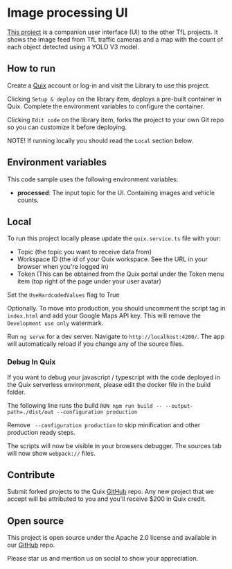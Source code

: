# Image processing UI

[This project](https://github.com/quixio/quix-library/tree/main/nodejs/advanced/Image-Processing-UI) is a companion user interface (UI) to the other TfL projects. It shows the image feed from TfL traffic cameras and a map with the count of each object detected using a YOLO V3 model.

## How to run

Create a [Quix](https://portal.platform.quix.ai/self-sign-up?xlink=github) account or log-in and visit the Library to use this project.

Clicking `Setup & deploy` on the library item, deploys a pre-built container in Quix. Complete the environment variables to configure the container.

Clicking `Edit code` on the library item, forks the project to your own Git repo so you can customize it before deploying.

NOTE! If running locally you should read the `Local` section below.

## Environment variables

This code sample uses the following environment variables:

- **processed**: The input topic for the UI. Containing images and vehicle counts.

## Local

To run this project locally please update the `quix.service.ts` file with your:
 - Topic (the topic you want to receive data from)
 - Workspace ID (the id of your Quix workspace. See the URL in your browser when you're logged in)
 - Token (This can be obtained from the Quix portal under the Token menu item (top right of the page under your user avatar)

Set the `UseHardcodedValues` flag to True

Optionally. To move into production, you should uncomment the script tag in `index.html` and add your Google Maps API key. This will remove the `Development use only` watermark.   

Run `ng serve` for a dev server. Navigate to `http://localhost:4200/`. The app will automatically reload if you change any of the source files.

### Debug In Quix

If you want to debug your javascript / typescript with the code deployed in the Quix serverless environment, please edit the docker file in the build folder.

The following line runs the build
`RUN npm run build -- --output-path=./dist/out --configuration production`

Remove ` --configuration production` to skip minification and other production ready steps.

The scripts will now be visible in your browsers debugger. The sources tab will now show `webpack://` files.

## Contribute

Submit forked projects to the Quix [GitHub](https://github.com/quixio/quix-library) repo. Any new project that we accept will be attributed to you and you'll receive $200 in Quix credit.

## Open source

This project is open source under the Apache 2.0 license and available in our [GitHub](https://github.com/quixio/quix-library) repo.

Please star us and mention us on social to show your appreciation.

